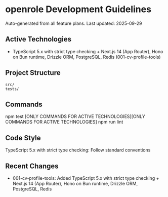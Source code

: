 # openrole Development Guidelines

Auto-generated from all feature plans. Last updated: 2025-09-29

## Active Technologies
- TypeScript 5.x with strict type checking + Next.js 14 (App Router), Hono on Bun runtime, Drizzle ORM, PostgreSQL, Redis (001-cv-profile-tools)

## Project Structure
```
src/
tests/
```

## Commands
npm test [ONLY COMMANDS FOR ACTIVE TECHNOLOGIES][ONLY COMMANDS FOR ACTIVE TECHNOLOGIES] npm run lint

## Code Style
TypeScript 5.x with strict type checking: Follow standard conventions

## Recent Changes
- 001-cv-profile-tools: Added TypeScript 5.x with strict type checking + Next.js 14 (App Router), Hono on Bun runtime, Drizzle ORM, PostgreSQL, Redis

<!-- MANUAL ADDITIONS START -->
<!-- MANUAL ADDITIONS END -->